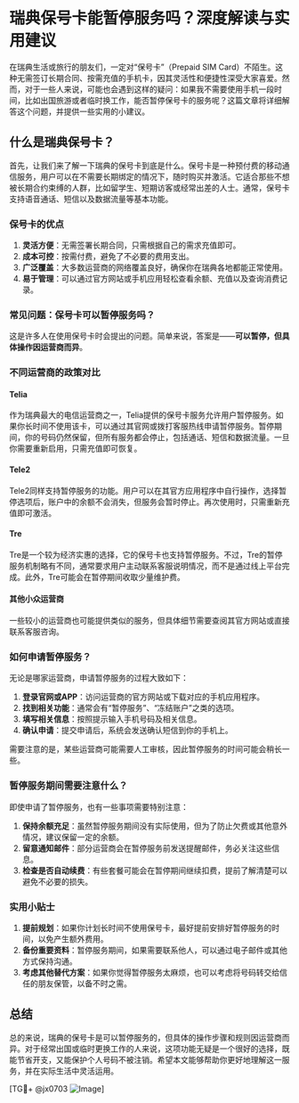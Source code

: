# 瑞典保号卡能暂停服务吗？深度解读与实用建议

在瑞典生活或旅行的朋友们，一定对“保号卡”（Prepaid SIM Card）不陌生。这种无需签订长期合同、按需充值的手机卡，因其灵活性和便捷性深受大家喜爱。然而，对于一些人来说，可能也会遇到这样的疑问：如果我不需要使用手机一段时间，比如出国旅游或者临时换工作，能否暂停保号卡的服务呢？这篇文章将详细解答这个问题，并提供一些实用的小建议。

## 什么是瑞典保号卡？

首先，让我们来了解一下瑞典的保号卡到底是什么。保号卡是一种预付费的移动通信服务，用户可以在不需要长期绑定的情况下，随时购买并激活。它适合那些不想被长期合约束缚的人群，比如留学生、短期访客或经常出差的人士。通常，保号卡支持语音通话、短信以及数据流量等基本功能。

### 保号卡的优点

1. **灵活方便**：无需签署长期合同，只需根据自己的需求充值即可。
2. **成本可控**：按需付费，避免了不必要的费用支出。
3. **广泛覆盖**：大多数运营商的网络覆盖良好，确保你在瑞典各地都能正常使用。
4. **易于管理**：可以通过官方网站或手机应用轻松查看余额、充值以及查询消费记录。

### 常见问题：保号卡可以暂停服务吗？

这是许多人在使用保号卡时会提出的问题。简单来说，答案是——**可以暂停，但具体操作因运营商而异**。

### 不同运营商的政策对比

#### Telia
作为瑞典最大的电信运营商之一，Telia提供的保号卡服务允许用户暂停服务。如果你长时间不使用该卡，可以通过其官网或拨打客服热线申请暂停服务。暂停期间，你的号码仍然保留，但所有服务都会停止，包括通话、短信和数据流量。一旦你需要重新启用，只需充值即可恢复。

#### Tele2
Tele2同样支持暂停服务的功能。用户可以在其官方应用程序中自行操作，选择暂停选项后，账户中的余额不会消失，但服务会暂时停止。再次使用时，只需重新充值即可激活。

#### Tre
Tre是一个较为经济实惠的选择，它的保号卡也支持暂停服务。不过，Tre的暂停服务机制略有不同，通常要求用户主动联系客服说明情况，而不是通过线上平台完成。此外，Tre可能会在暂停期间收取少量维护费。

#### 其他小众运营商
一些较小的运营商也可能提供类似的服务，但具体细节需要查阅其官方网站或直接联系客服咨询。

### 如何申请暂停服务？

无论是哪家运营商，申请暂停服务的过程大致如下：

1. **登录官网或APP**：访问运营商的官方网站或下载对应的手机应用程序。
2. **找到相关功能**：通常会有“暂停服务”、“冻结账户”之类的选项。
3. **填写相关信息**：按照提示输入手机号码及相关信息。
4. **确认申请**：提交申请后，系统会发送确认短信到你的手机上。

需要注意的是，某些运营商可能需要人工审核，因此暂停服务的时间可能会稍长一些。

### 暂停服务期间需要注意什么？

即使申请了暂停服务，也有一些事项需要特别注意：

1. **保持余额充足**：虽然暂停服务期间没有实际使用，但为了防止欠费或其他意外情况，建议保留一定的余额。
2. **留意通知邮件**：部分运营商会在暂停服务前发送提醒邮件，务必关注这些信息。
3. **检查是否自动续费**：有些套餐可能会在暂停期间继续扣费，提前了解清楚可以避免不必要的损失。

### 实用小贴士

1. **提前规划**：如果你计划长时间不使用保号卡，最好提前安排好暂停服务的时间，以免产生额外费用。
2. **备份重要资料**：暂停服务期间，如果需要联系他人，可以通过电子邮件或其他方式保持沟通。
3. **考虑其他替代方案**：如果你觉得暂停服务太麻烦，也可以考虑将号码转交给信任的朋友保管，以备不时之需。

## 总结

总的来说，瑞典的保号卡是可以暂停服务的，但具体的操作步骤和规则因运营商而异。对于经常出国或临时更换工作的人来说，这项功能无疑是一个很好的选择，既能节省开支，又能保护个人号码不被注销。希望本文能够帮助你更好地理解这一服务，并在实际生活中灵活运用。

[TG💪+ @jx0703 ![Image](https://github.com/user-attachments/assets/dbca1d08-cadb-493c-b0ec-ad6f7a83f270)]
